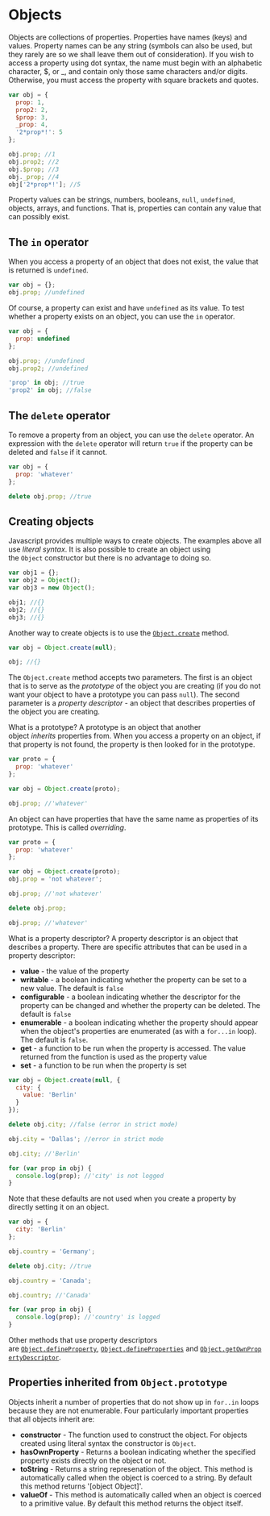 # Objects

Objects are collections of properties. Properties have names (keys) and values. Property names can be any string (symbols can also be used, but they rarely are so we shall leave them out of consideration). If you wish to access a property using dot syntax, the name must begin with an alphabetic character, $, or _, and contain only those same characters and/or digits. Otherwise, you must access the property with square brackets and quotes.

```js
var obj = {
  prop: 1,
  prop2: 2,
  $prop: 3,
  _prop: 4,
  '2*prop*!': 5
};

obj.prop; //1
obj.prop2; //2
obj.$prop; //3
obj._prop; //4
obj['2*prop*!']; //5
```

Property values can be strings, numbers, booleans, `null`, `undefined`, objects, arrays, and functions. That is, properties can contain any value that can possibly exist.

## The `in` operator

When you access a property of an object that does not exist, the value that is returned is `undefined`.

```js
var obj = {};
obj.prop; //undefined
```

Of course, a property can exist and have `undefined` as its value. To test whether a property exists on an object, you can use the `in` operator.

```js
var obj = {
  prop: undefined
};

obj.prop; //undefined
obj.prop2; //undefined

'prop' in obj; //true
'prop2' in obj; //false
```

## The `delete` operator

To remove a property from an object, you can use the `delete` operator. An expression with the `delete` operator will return `true` if the property can be deleted and `false` if it cannot.

```js
var obj = {
  prop: 'whatever'
};

delete obj.prop; //true
```

## Creating objects

Javascript provides multiple ways to create objects. The examples above all use _literal syntax_. It is also possible to create an object using the `Object` constructor but there is no advantage to doing so.

```js
var obj1 = {};
var obj2 = Object();
var obj3 = new Object();

obj1; //{}
obj2; //{}
obj3; //{}
```

Another way to create objects is to use the [`Object.create`](https://developer.mozilla.org/en-US/docs/Web/JavaScript/Reference/Global_Objects/Object/create) method.

```js
var obj = Object.create(null);

obj; //{}
```

The `Object.create` method accepts two parameters. The first is an object that is to serve as the _prototype_ of the object you are creating (if you do not want your object to have a prototype you can pass `null`). The second parameter is a _property descriptor_ - an object that describes properties of the object you are creating.

What is a prototype? A prototype is an object that another object _inherits_ properties from. When you access a property on an object, if that property is not found, the property is then looked for in the prototype.

```js
var proto = {
  prop: 'whatever'
};

var obj = Object.create(proto);

obj.prop; //'whatever'
```

An object can have properties that have the same name as properties of its prototype. This is called _overriding_.

```js
var proto = {
  prop: 'whatever'
};

var obj = Object.create(proto);
obj.prop = 'not whatever';

obj.prop; //'not whatever'

delete obj.prop;

obj.prop; //'whatever'
```

What is a property descriptor? A property descriptor is an object that describes a property. There are specific attributes that can be used in a property descriptor:

-   **value** - the value of the property
-   **writable** - a boolean indicating whether the property can be set to a new value. The default is `false`
-   **configurable** - a boolean indicating whether the descriptor for the property can be changed and whether the property can be deleted. The default is `false`
-   **enumerable** - a boolean indicating whether the property should appear when the object's properties are enumerated (as with a `for...in` loop). The default is `false`.
-   **get** - a function to be run when the property is accessed. The value returned from the function is used as the property value
-   **set** - a function to be run when the property is set

```js
var obj = Object.create(null, {
  city: {
    value: 'Berlin'
  }
});

delete obj.city; //false (error in strict mode)

obj.city = 'Dallas'; //error in strict mode

obj.city; //'Berlin'

for (var prop in obj) {
  console.log(prop); //'city' is not logged
}
```

Note that these defaults are not used when you create a property by directly setting it on an object.

```js
var obj = {
  city: 'Berlin'
};

obj.country = 'Germany';

delete obj.city; //true

obj.country = 'Canada';

obj.country; //'Canada'

for (var prop in obj) {
  console.log(prop); //'country' is logged
}
```

Other methods that use property descriptors are [`Object.defineProperty`](https://developer.mozilla.org/en-US/docs/Web/JavaScript/Reference/Global_Objects/Object/defineProperty), [`Object.defineProperties`](https://developer.mozilla.org/en-US/docs/Web/JavaScript/Reference/Global_Objects/Object/defineProperties) and [`Object.getOwnPropertyDescriptor`](https://developer.mozilla.org/en-US/docs/Web/JavaScript/Reference/Global_Objects/Object/getOwnPropertyDescriptor).

## Properties inherited from `Object.prototype`

Objects inherit a number of properties that do not show up in `for..in` loops because they are not enumerable. Four particularly important properties that all objects inherit are:

-   **constructor** - The function used to construct the object. For objects created using literal syntax the constructor is `Object`.
-   **hasOwnProperty** - Returns a boolean indicating whether the specified property exists directly on the object or not.
-   **toString** - Returns a string represenation of the object. This method is automatically called when the object is coerced to a string. By default this method returns '[object Object]'.
-   **valueOf** - This method is automatically called when an object is coerced to a primitive value. By default this method returns the object itself.